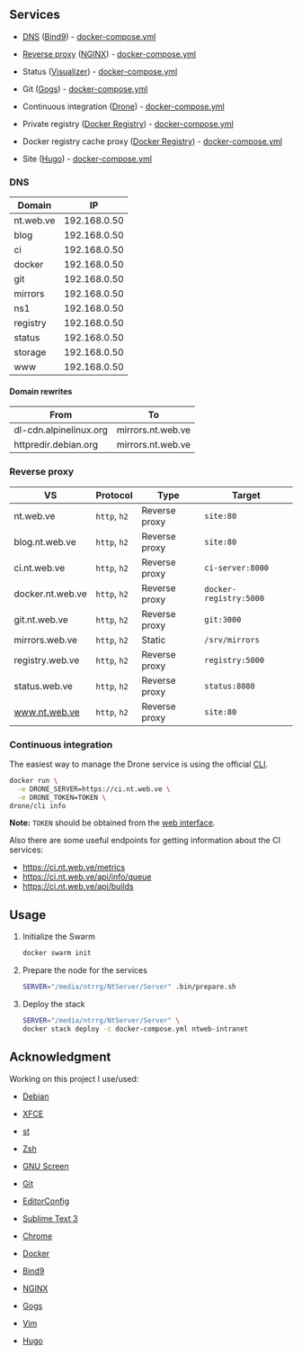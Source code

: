 ## Services

* [DNS](#dns) ([Bind9][]) - [docker-compose.yml](docker-compose.yml#L5)

* [Reverse proxy](#reverse-proxy) ([NGINX][]) - [docker-compose.yml](docker-compose.yml#L134)

* Status ([Visualizer][]) - [docker-compose.yml](docker-compose.yml#L21)

* Git ([Gogs][]) - [docker-compose.yml](docker-compose.yml#L35)

* Continuous integration ([Drone][]) - [docker-compose.yml](docker-compose.yml#L81)

* Private registry ([Docker Registry][]) - [docker-compose.yml](docker-compose.yml#L51)

* Docker registry cache proxy ([Docker Registry][]) - [docker-compose.yml](docker-compose.yml#L65)

* Site ([Hugo][]) - [docker-compose.yml](docker-compose.yml#L124)

### DNS

**Domain** | **IP**
-----------|--------------
nt.web.ve  | 192.168.0.50
blog       | 192.168.0.50
ci         | 192.168.0.50
docker     | 192.168.0.50
git        | 192.168.0.50
mirrors    | 192.168.0.50
ns1        | 192.168.0.50
registry   | 192.168.0.50
status     | 192.168.0.50
storage    | 192.168.0.50
www        | 192.168.0.50

#### Domain rewrites

**From**               | **To**
-----------------------|-------------------
dl-cdn.alpinelinux.org | mirrors.nt.web.ve
httpredir.debian.org   | mirrors.nt.web.ve

### Reverse proxy

**VS**           | **Protocol** | **Type**      | **Target**
-----------------|--------------|---------------|------------------------
nt.web.ve        | `http`, `h2` | Reverse proxy | `site:80`
blog.nt.web.ve   | `http`, `h2` | Reverse proxy | `site:80`
ci.nt.web.ve     | `http`, `h2` | Reverse proxy | `ci-server:8000`
docker.nt.web.ve | `http`, `h2` | Reverse proxy | `docker-registry:5000`
git.nt.web.ve    | `http`, `h2` | Reverse proxy | `git:3000`
mirrors.web.ve   | `http`, `h2` | Static        | `/srv/mirrors`
registry.web.ve  | `http`, `h2` | Reverse proxy | `registry:5000`
status.web.ve    | `http`, `h2` | Reverse proxy | `status:8080`
www.nt.web.ve    | `http`, `h2` | Reverse proxy | `site:80`

### Continuous integration

The easiest way to manage the Drone service is using the official
[CLI](http://docs.drone.io/cli-installation/).

```sh
docker run \
  -e DRONE_SERVER=https://ci.nt.web.ve \
  -e DRONE_TOKEN=TOKEN \
drone/cli info
```

**Note:** `TOKEN` should be obtained from the
[web interface](https://ci.nt.web.ve/account/token).

Also there are some useful endpoints for getting information about the CI
services:

* https://ci.nt.web.ve/metrics
* https://ci.nt.web.ve/api/info/queue
* https://ci.nt.web.ve/api/builds

## Usage

1. Initialize the Swarm

    ```sh
    docker swarm init
    ```

2. Prepare the node for the services

    ```sh
    SERVER="/media/ntrrg/NtServer/Server" .bin/prepare.sh
    ```

3. Deploy the stack

    ```sh
    SERVER="/media/ntrrg/NtServer/Server" \
    docker stack deploy -c docker-compose.yml ntweb-intranet
    ```

## Acknowledgment

Working on this project I use/used:

* [Debian](https://www.debian.org/)

* [XFCE](https://xfce.org/)

* [st](https://st.suckless.org/)

* [Zsh](http://www.zsh.org/)

* [GNU Screen](https://www.gnu.org/software/screen)

* [Git](https://git-scm.com/)

* [EditorConfig](http://editorconfig.org/)

* [Sublime Text 3](https://www.sublimetext.com/3)

* [Chrome](https://www.google.com/chrome/browser/desktop/index.html)

* [Docker](https://docker.com)

* [Bind9][]

* [NGINX][]

* [Gogs][]

* [Vim](https://www.vim.org/)

* [Hugo][]

[Bind9]: https://www.isc.org/downloads/bind/
[Gogs]: https://gogs.io/
[NGINX]: https://www.nginx.com/
[Visualizer]: https://github.com/dockersamples/docker-swarm-visualizer
[Docker Registry]: https://hub.docker.com/_/registry/
[Drone]: https://drone.io/
[Hugo]: https://gohugo.io

